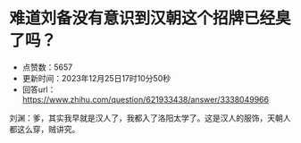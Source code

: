 # 难道刘备没有意识到汉朝这个招牌已经臭了吗？
- 点赞数：5657
- 更新时间：2023年12月25日17时10分50秒
- 回答url：https://www.zhihu.com/question/621933438/answer/3338049966
<body>
 <p data-pid="711x5iFv">刘渊：爹，其实我早就是汉人了，我都入了洛阳太学了。这是汉人的服饰，天朝人都这么穿，贼讲究。</p>
</body>